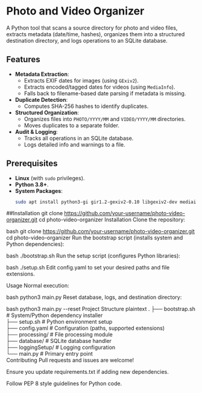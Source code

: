 # Photo and Video Organizer  

A Python tool that scans a source directory for photo and video files, extracts metadata (date/time, hashes), organizes them into a structured destination directory, and logs operations to an SQLite database.  

## Features  
- **Metadata Extraction**:  
  - Extracts EXIF dates for images (using `GExiv2`).  
  - Extracts encoded/tagged dates for videos (using `MediaInfo`).  
  - Falls back to filename-based date parsing if metadata is missing.  
- **Duplicate Detection**:  
  - Computes SHA-256 hashes to identify duplicates.  
- **Structured Organization**:  
  - Organizes files into `PHOTO/YYYY/MM` and `VIDEO/YYYY/MM` directories.  
  - Moves duplicates to a separate folder.  
- **Audit & Logging**:  
  - Tracks all operations in an SQLite database.  
  - Logs detailed info and warnings to a file.  

## Prerequisites  
- **Linux** (with `sudo` privileges).  
- **Python 3.8+**.  
- **System Packages**:  
  ```bash
  sudo apt install python3-gi gir1.2-gexiv2-0.10 libgexiv2-dev mediainfo

##Installation
  git clone https://github.com/your-username/photo-video-organizer.git
  cd photo-video-organizer
  Installation
Clone the repository:

bash
git clone https://github.com/your-username/photo-video-organizer.git
cd photo-video-organizer
Run the bootstrap script (installs system and Python dependencies):

bash
./bootstrap.sh
Run the setup script (configures Python libraries):

bash
./setup.sh
Edit config.yaml to set your desired paths and file extensions.

Usage
Normal execution:

bash
 python3 main.py
Reset database, logs, and destination directory:

bash
python3 main.py --reset
Project Structure
plaintext
.
├── bootstrap.sh          # System/Python dependency installer  
├── setup.sh              # Python environment setup  
├── config.yaml           # Configuration (paths, supported extensions)  
├── processing/           # File processing module  
├── database/             # SQLite database handler  
├── loggingSetup/         # Logging configuration  
└── main.py               # Primary entry point  
Contributing
Pull requests and issues are welcome!

Ensure you update requirements.txt if adding new dependencies.

Follow PEP 8 style guidelines for Python code.
